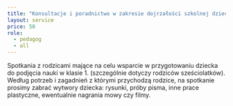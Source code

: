 ```yaml
---
title: "Konsultacje i poradnictwo w zakresie dojrzałości szkolnej dziecka"
layout: service
price: 50
role:
  - pedagog
  - all
---
```


Spotkania z rodzicami mające na celu wsparcie w przygotowaniu dziecka do podjęcia nauki w klasie 1. (szczególnie dotyczy rodziców sześciolatków). Według potrzeb i zagadnień z którymi przychodzą rodzice, na spotkanie prosimy zabrać wytwory dziecka: rysunki, próby pisma, inne prace plastyczne, ewentualnie nagrania mowy czy filmy.

